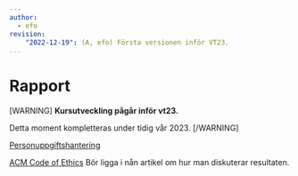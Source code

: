 ```yaml
---
author:
  - efo
revision:
    "2022-12-19": (A, efo) Första versionen inför VT23.
...
```

Rapport
====================================


[WARNING]
**Kursutveckling pågår inför vt23.**

Detta moment kompletteras under tidig vår 2023.
[/WARNING]


[Personuppgiftshantering](https://studentportal.bth.se/genomfor-studierna/examensarbete/personuppgiftsbehandling-vid-studentarbeten/)

[ACM Code of Ethics](https://www.acm.org/code-of-ethics) Bör ligga i nån artikel om hur man diskuterar resultaten.
